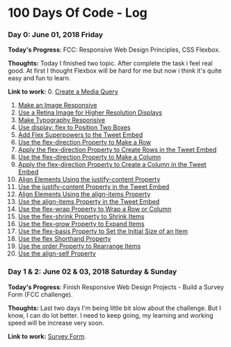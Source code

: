 # 100 Days Of Code - Log

### Day 0: June 01, 2018 Friday

**Today's Progress**: FCC: Responsive Web Design Principles, CSS Flexbox.

**Thoughts:** Today I finished two topic. After complete the task i feel real good. At first I thought Flexbox will be hard for me but now i think it's quite easy and fun to learn.

**Link to work:**
0. [Create a Media Query](https://learn.freecodecamp.org/responsive-web-design/responsive-web-design-principles/create-a-media-query)
1. [Make an Image Responsive](https://learn.freecodecamp.org/responsive-web-design/responsive-web-design-principles/make-an-image-responsive)
2. [Use a Retina Image for Higher Resolution Displays](https://learn.freecodecamp.org/responsive-web-design/responsive-web-design-principles/use-a-retina-image-for-higher-resolution-displays)
3. [Make Typography Responsive](https://learn.freecodecamp.org/responsive-web-design/responsive-web-design-principles/make-typography-responsive)
4. [Use display: flex to Position Two Boxes](https://learn.freecodecamp.org/responsive-web-design/css-flexbox/use-display-flex-to-position-two-boxes)
5. [Add Flex Superpowers to the Tweet Embed](https://learn.freecodecamp.org/responsive-web-design/css-flexbox/add-flex-superpowers-to-the-tweet-embed)
6. [Use the flex-direction Property to Make a Row](https://learn.freecodecamp.org/responsive-web-design/css-flexbox/use-the-flex-direction-property-to-make-a-row)
7. [Apply the flex-direction Property to Create Rows in the Tweet Embed](https://learn.freecodecamp.org/responsive-web-design/css-flexbox/apply-the-flex-direction-property-to-create-rows-in-the-tweet-embed)
8. [Use the flex-direction Property to Make a Column](https://learn.freecodecamp.org/responsive-web-design/css-flexbox/use-the-flex-direction-property-to-make-a-column)
9. [Apply the flex-direction Property to Create a Column in the Tweet Embed](https://learn.freecodecamp.org/responsive-web-design/css-flexbox/apply-the-flex-direction-property-to-create-a-column-in-the-tweet-embed)
10. [Align Elements Using the justify-content Property](https://learn.freecodecamp.org/responsive-web-design/css-flexbox/align-elements-using-the-justify-content-property)
11. [Use the justify-content Property in the Tweet Embed](https://learn.freecodecamp.org/responsive-web-design/css-flexbox/use-the-justify-content-property-in-the-tweet-embed)
12. [Align Elements Using the align-items Property](https://learn.freecodecamp.org/responsive-web-design/css-flexbox/align-elements-using-the-align-items-property)
13. [Use the align-items Property in the Tweet Embed](https://learn.freecodecamp.org/responsive-web-design/css-flexbox/use-the-align-items-property-in-the-tweet-embed)
14. [Use the flex-wrap Property to Wrap a Row or Column](https://learn.freecodecamp.org/responsive-web-design/css-flexbox/use-the-flex-wrap-property-to-wrap-a-row-or-column)
15. [Use the flex-shrink Property to Shrink Items](https://learn.freecodecamp.org/responsive-web-design/css-flexbox/use-the-flex-shrink-property-to-shrink-items)
16. [Use the flex-grow Property to Expand Items](https://learn.freecodecamp.org/responsive-web-design/css-flexbox/use-the-flex-grow-property-to-expand-items)
17. [Use the flex-basis Property to Set the Initial Size of an Item](https://learn.freecodecamp.org/responsive-web-design/css-flexbox/use-the-flex-basis-property-to-set-the-initial-size-of-an-item)
18. [Use the flex Shorthand Property](https://learn.freecodecamp.org/responsive-web-design/css-flexbox/use-the-flex-shorthand-property)
19. [Use the order Property to Rearrange Items](https://learn.freecodecamp.org/responsive-web-design/css-flexbox/use-the-order-property-to-rearrange-items)
20. [Use the align-self Property](https://learn.freecodecamp.org/responsive-web-design/css-flexbox/use-the-align-self-property)


### Day 1 & 2: June 02 & 03, 2018 Saturday & Sunday

**Today's Progress**: Finish Responsive Web Design Projects - Build a Survey Form (FCC challenge).

**Thoughts:** Last two days I'm being little bit slow about the challenge. But I know, I can do lot better. I need to keep going, my learning and working speed will be increase very soon.

**Link to work:** [Survey Form](https://github.com/a2-zubair/survey-form).
